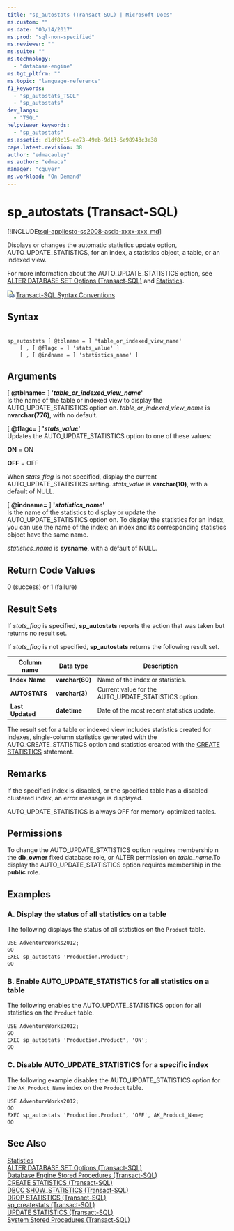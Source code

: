 ```yaml
---
title: "sp_autostats (Transact-SQL) | Microsoft Docs"
ms.custom: ""
ms.date: "03/14/2017"
ms.prod: "sql-non-specified"
ms.reviewer: ""
ms.suite: ""
ms.technology: 
  - "database-engine"
ms.tgt_pltfrm: ""
ms.topic: "language-reference"
f1_keywords: 
  - "sp_autostats_TSQL"
  - "sp_autostats"
dev_langs: 
  - "TSQL"
helpviewer_keywords: 
  - "sp_autostats"
ms.assetid: d1df8c15-ee73-49eb-9d13-6e98943c3e38
caps.latest.revision: 38
author: "edmacauley"
ms.author: "edmaca"
manager: "cguyer"
ms.workload: "On Demand"
---
```

# sp_autostats (Transact-SQL)
[!INCLUDE[tsql-appliesto-ss2008-asdb-xxxx-xxx_md](../../includes/tsql-appliesto-ss2008-asdb-xxxx-xxx-md.md)]

  Displays or changes the automatic statistics update option, AUTO_UPDATE_STATISTICS, for an index, a statistics object, a table, or an indexed view.  
  
 For more information about the AUTO_UPDATE_STATISTICS option, see [ALTER DATABASE SET Options &#40;Transact-SQL&#41;](../../t-sql/statements/alter-database-transact-sql-set-options.md) and [Statistics](../../relational-databases/statistics/statistics.md).  
  
 ![Topic link icon](../../database-engine/configure-windows/media/topic-link.gif "Topic link icon") [Transact-SQL Syntax Conventions](../../t-sql/language-elements/transact-sql-syntax-conventions-transact-sql.md)  
  
## Syntax  
  
```  
  
sp_autostats [ @tblname = ] 'table_or_indexed_view_name'   
    [ , [ @flagc = ] 'stats_value' ]   
    [ , [ @indname = ] 'statistics_name' ]  
```  
  
## Arguments  
 [ **@tblname=** ] **'***table_or_indexed_view_name***'**  
 Is the name of the table or indexed view to display the AUTO_UPDATE_STATISTICS option on. *table_or_indexed_view_name* is **nvarchar(776)**, with no default.  
  
 [ **@flagc=** ] **'***stats_value***'**  
 Updates the AUTO_UPDATE_STATISTICS option to one of these values:  
  
 **ON** = ON  
  
 **OFF** = OFF  
  
 When *stats_flag* is not specified, display the current AUTO_UPDATE_STATISTICS setting. *stats_value* is **varchar(10)**, with a default of NULL.  
  
 [ **@indname=** ] **'***statistics_name***'**  
 Is the name of the statistics to display or update the AUTO_UPDATE_STATISTICS option on. To display the statistics for an index, you can use the name of the index; an index and its corresponding statistics object have the same name.  
  
 *statistics_name* is **sysname**, with a default of NULL.  
  
## Return Code Values  
 0 (success) or 1 (failure)  
  
## Result Sets  
 If *stats_flag* is specified, **sp_autostats** reports the action that was taken but returns no result set.  
  
 If *stats_flag* is not specified, **sp_autostats** returns the following result set.  
  
|Column name|Data type|Description|  
|-----------------|---------------|-----------------|  
|**Index Name**|**varchar(60)**|Name of the index or statistics.|  
|**AUTOSTATS**|**varchar(3)**|Current value for the AUTO_UPDATE_STATISTICS option.|  
|**Last Updated**|**datetime**|Date of the most recent statistics update.|  
  
 The result set for a table or indexed view includes statistics created for indexes, single-column statistics generated with the AUTO_CREATE_STATISTICS option and statistics created with the [CREATE STATISTICS](../../t-sql/statements/create-statistics-transact-sql.md) statement.  
  
## Remarks  
 If the specified index is disabled, or the specified table has a disabled clustered index, an error message is displayed.  
  
 AUTO_UPDATE_STATISTICS is always OFF for memory-optimized tables.  
  
## Permissions  
 To change the AUTO_UPDATE_STATISTICS option requires membership n the **db_owner** fixed database role, or ALTER permission on *table_name*.To display the AUTO_UPDATE_STATISTICS option requires membership in the **public** role.  
  
## Examples  
  
### A. Display the status of all statistics on a table  
 The following displays the status of all statistics on the `Product` table.  
  
```  
USE AdventureWorks2012;  
GO  
EXEC sp_autostats 'Production.Product';  
GO  
```  
  
### B. Enable AUTO_UPDATE_STATISTICS for all statistics on a table  
 The following enables the AUTO_UPDATE_STATISTICS option for all statistics on the `Product` table.  
  
```  
USE AdventureWorks2012;  
GO  
EXEC sp_autostats 'Production.Product', 'ON';  
GO  
```  
  
### C. Disable AUTO_UPDATE_STATISTICS for a specific index  
 The following example disables the AUTO_UPDATE_STATISTICS option for the `AK_Product_Name` index on the `Product` table.  
  
```  
USE AdventureWorks2012;  
GO  
EXEC sp_autostats 'Production.Product', 'OFF', AK_Product_Name;  
GO  
```  
  
## See Also  
 [Statistics](../../relational-databases/statistics/statistics.md)   
 [ALTER DATABASE SET Options &#40;Transact-SQL&#41;](../../t-sql/statements/alter-database-transact-sql-set-options.md)   
 [Database Engine Stored Procedures &#40;Transact-SQL&#41;](../../relational-databases/system-stored-procedures/database-engine-stored-procedures-transact-sql.md)   
 [CREATE STATISTICS &#40;Transact-SQL&#41;](../../t-sql/statements/create-statistics-transact-sql.md)   
 [DBCC SHOW_STATISTICS &#40;Transact-SQL&#41;](../../t-sql/database-console-commands/dbcc-show-statistics-transact-sql.md)   
 [DROP STATISTICS &#40;Transact-SQL&#41;](../../t-sql/statements/drop-statistics-transact-sql.md)   
 [sp_createstats &#40;Transact-SQL&#41;](../../relational-databases/system-stored-procedures/sp-createstats-transact-sql.md)   
 [UPDATE STATISTICS &#40;Transact-SQL&#41;](../../t-sql/statements/update-statistics-transact-sql.md)   
 [System Stored Procedures &#40;Transact-SQL&#41;](../../relational-databases/system-stored-procedures/system-stored-procedures-transact-sql.md)  
  
  
